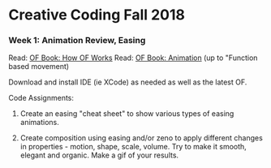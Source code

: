 # Creative Coding Fall 2018

### Week 1: Animation Review, Easing

Read: [OF Book: How OF Works](https://openframeworks.cc/ofBook/chapters/how_of_works.html)
Read: [OF Book: Animation](https://openframeworks.cc/ofBook/chapters/animation.html) (up to "Function based movement)

Download and install IDE (ie XCode) as needed as well as the latest OF.

Code Assignments:

1. Create an easing "cheat sheet" to show various types of easing animations.

2. Create composition using easing and/or zeno to apply different changes in properties - motion, shape, scale, volume. Try to make it smooth, elegant and organic. Make a gif of your results.
